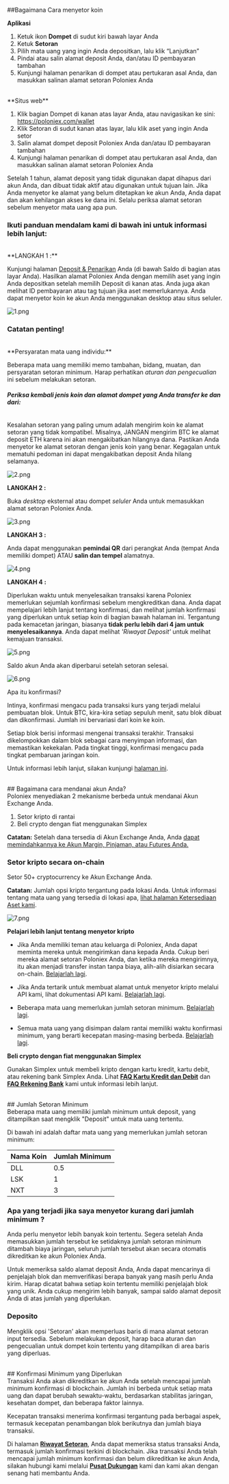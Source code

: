 
##Bagaimana Cara menyetor koin

**Aplikasi**

1. Ketuk ikon **Dompet** di sudut kiri bawah layar Anda
2. Ketuk **Setoran**
3. Pilih mata uang yang ingin Anda depositkan, lalu klik “Lanjutkan”
4. Pindai atau salin alamat deposit Anda, dan/atau ID pembayaran tambahan
5. Kunjungi halaman penarikan di dompet atau pertukaran asal Anda, dan masukkan salinan alamat setoran Poloniex Anda

<br>
**Situs web**

1. Klik bagian Dompet di kanan atas layar Anda, atau navigasikan ke sini: https://poloniex.com/wallet
2. Klik Setoran di sudut kanan atas layar, lalu klik aset yang ingin Anda setor
3. Salin alamat dompet deposit Poloniex Anda dan/atau ID pembayaran tambahan
4. Kunjungi halaman penarikan di dompet atau pertukaran asal Anda, dan masukkan salinan alamat setoran Poloniex Anda

Setelah 1 tahun, alamat deposit yang tidak digunakan dapat dihapus dari akun Anda, dan dibuat tidak aktif atau digunakan untuk tujuan lain. Jika Anda menyetor ke alamat yang belum ditetapkan ke akun Anda, Anda dapat dan akan kehilangan akses ke dana ini. Selalu periksa alamat setoran sebelum menyetor mata uang apa pun.



### Ikuti panduan mendalam kami di bawah ini untuk informasi lebih lanjut:
<br>
**LANGKAH 1 :**

Kunjungi halaman [Deposit & Penarikan](https://login.poloniex.com/login?r=%2Fwallet) Anda (di bawah Saldo di bagian atas layar Anda). Hasilkan alamat Poloniex Anda dengan memilih aset yang ingin Anda depositkan setelah memilih Deposit di kanan atas. Anda juga akan melihat ID pembayaran atau tag tujuan jika aset memerlukannya. Anda dapat menyetor koin ke akun Anda menggunakan desktop atau situs seluler.

![1.png](https://cdn.steemitimages.com/DQmXn3M2sgdnY8iWcDy8YM6krsvB4ZDVCbS36qGja5aQTE4/1.png)

### **Catatan penting!**
<br>
**Persyaratan mata uang individu:**

Beberapa mata uang memiliki memo tambahan, bidang, muatan, dan persyaratan setoran minimum. Harap perhatikan *aturan dan pengecualian* ini sebelum melakukan setoran.

 

#### *Periksa kembali jenis koin dan alamat dompet yang Anda transfer ke dan dari:*
<br>
Kesalahan setoran yang paling umum adalah mengirim koin ke alamat setoran yang tidak kompatibel. Misalnya, JANGAN mengirim BTC ke alamat deposit ETH karena ini akan mengakibatkan hilangnya dana. Pastikan Anda menyetor ke alamat setoran dengan jenis koin yang benar. Kegagalan untuk mematuhi pedoman ini dapat mengakibatkan deposit Anda hilang selamanya.


![2.png](https://cdn.steemitimages.com/DQmWoqxboispsQXmc62jsi6y4MVnBGPNnvGB4epqrsGLvWb/2.png)


**LANGKAH 2 :**

Buka *desktop* eksternal atau dompet *seluler* Anda untuk memasukkan alamat setoran Poloniex Anda.


![3.png](https://cdn.steemitimages.com/DQmV4oKcRkg9YsPFmEMo7ZxpbrdP1e1en5gKH659ZieWwmh/3.png)

**LANGKAH 3 :**

Anda dapat menggunakan **pemindai QR** dari perangkat Anda (tempat Anda memiliki dompet) ATAU **salin dan tempel** alamatnya.

![4.png](https://cdn.steemitimages.com/DQmQjivm4Fr3BqWDbDKRvvLkVQ7tLULXjLuox9w5jk45o2B/4.png)

**LANGKAH 4 :**

Diperlukan waktu untuk menyelesaikan transaksi karena Poloniex memerlukan sejumlah konfirmasi sebelum mengkreditkan dana. Anda dapat mempelajari lebih lanjut tentang konfirmasi, dan melihat jumlah konfirmasi yang diperlukan untuk setiap koin di bagian bawah halaman ini. Tergantung pada kemacetan jaringan, biasanya **tidak perlu lebih dari 4 jam untuk menyelesaikannya**. Anda dapat melihat *'Riwayat Deposit'* untuk melihat kemajuan transaksi.


![5.png](https://cdn.steemitimages.com/DQmbesajuotnoKQ2gkDatb1agpGpTLFeWfRcEzYfzqq7pZp/5.png)

Saldo akun Anda akan diperbarui setelah setoran selesai.


![6.png](https://cdn.steemitimages.com/DQmRj45t84sSu3i82Zwp3hBW616gQ65TBmkKjgZCf3Bzskp/6.png)

Apa itu konfirmasi?

Intinya, konfirmasi mengacu pada transaksi kurs yang terjadi melalui pembuatan blok. Untuk BTC, kira-kira setiap sepuluh menit, satu blok dibuat dan dikonfirmasi. Jumlah ini bervariasi dari koin ke koin.

Setiap blok berisi informasi mengenai transaksi terakhir. Transaksi dikelompokkan dalam blok sebagai cara menyimpan informasi, dan memastikan kekekalan. Pada tingkat tinggi, konfirmasi mengacu pada tingkat pembaruan jaringan koin.

Untuk informasi lebih lanjut, silakan kunjungi [halaman ini](https://support.poloniex.com/hc/en-us/articles/360040027813-Minimum-Required-Confirmations).


<br>
## Bagaimana cara mendanai akun Anda?
<br>
Poloniex menyediakan 2 mekanisme berbeda untuk mendanai Akun Exchange Anda.

1. Setor kripto di rantai
2. Beli crypto dengan fiat menggunakan Simplex

**Catatan:** Setelah dana tersedia di Akun Exchange Anda, Anda [dapat memindahkannya ke Akun Margin, Pinjaman, atau Futures Anda.](https://login.poloniex.com/login?r=%2Ftransfers)

 

### Setor kripto secara on-chain

Setor 50+ cryptocurrency ke Akun Exchange Anda.

**Catatan:** Jumlah opsi kripto tergantung pada lokasi Anda. Untuk informasi tentang mata uang yang tersedia di lokasi apa, [lihat halaman Ketersediaan Aset kami](https://poloniex.com/assets/).


![7.png](https://cdn.steemitimages.com/DQmceCDscoDLn4Yw36KAVeJbwJgAR1ZqNCU7BpH88TCCY64/7.png)


**Pelajari lebih lanjut tentang menyetor kripto**

- Jika Anda memiliki teman atau keluarga di Poloniex, Anda dapat meminta mereka untuk mengirimkan dana kepada Anda. Cukup beri mereka alamat setoran Poloniex Anda, dan ketika mereka mengirimnya, itu akan menjadi transfer instan tanpa biaya, alih-alih disiarkan secara on-chain. [Belajarlah lagi](https://support.poloniex.com/hc/en-us/articles/360040029713-Now-Introducing-Off-Chain-Transfers).

- Jika Anda tertarik untuk membuat alamat untuk menyetor kripto melalui API kami, lihat dokumentasi API kami. [Belajarlah lagi](https://docs.poloniex.com/#introduction).

- Beberapa mata uang memerlukan jumlah setoran minimum. [Belajarlah lagi](https://support.poloniex.com/hc/en-us/articles/360040028093-Minimum-Deposit-Amounts).

- Semua mata uang yang disimpan dalam rantai memiliki waktu konfirmasi minimum, yang berarti kecepatan masing-masing berbeda. [Belajarlah lagi](https://support.poloniex.com/hc/en-us/articles/360040027813-Minimum-Required-Confirmations).

**Beli crypto dengan fiat menggunakan Simplex**

Gunakan Simplex untuk membeli kripto dengan kartu kredit, kartu debit, atau rekening bank Simplex Anda. Lihat **[FAQ Kartu Kredit dan Debit](https://support.poloniex.com/hc/en-us/articles/360039531114-Simplex-How-to-FAQs)** dan **[FAQ Rekening Bank](https://support.poloniex.com/hc/en-us/articles/360057349613)** kami untuk informasi lebih lanjut.


<br>
## Jumlah Setoran Minimum
<br>
Beberapa mata uang memiliki jumlah minimum untuk deposit, yang ditampilkan saat mengklik "Deposit" untuk mata uang tertentu.

Di bawah ini adalah daftar mata uang yang memerlukan jumlah setoran minimum:

Nama Koin |Jumlah Minimum
-|-|
DLL | 0.5
LSK  | 1
NXT | 3

### Apa yang terjadi jika saya menyetor kurang dari jumlah minimum ?
 

Anda perlu menyetor lebih banyak koin tertentu. Segera setelah Anda memasukkan jumlah tersebut ke setidaknya jumlah setoran minimum ditambah biaya jaringan, seluruh jumlah tersebut akan secara otomatis dikreditkan ke akun Poloniex Anda.

Untuk memeriksa saldo alamat deposit Anda, Anda dapat mencarinya di penjelajah blok dan memverifikasi berapa banyak yang masih perlu Anda kirim. Harap dicatat bahwa setiap koin tertentu memiliki penjelajah blok yang unik. Anda cukup mengirim lebih banyak, sampai saldo alamat deposit Anda di atas jumlah yang diperlukan.

 

### Deposito

Mengklik opsi 'Setoran' akan memperluas baris di mana alamat setoran input tersedia. Sebelum melakukan deposit, harap baca aturan dan pengecualian untuk dompet koin tertentu yang ditampilkan di area baris yang diperluas.








<br>
## Konfirmasi Minimum yang Diperlukan
<br>
Transaksi Anda akan dikreditkan ke akun Anda setelah mencapai jumlah minimum konfirmasi di blockchain. Jumlah ini berbeda untuk setiap mata uang dan dapat berubah sewaktu-waktu, berdasarkan stabilitas jaringan, kesehatan dompet, dan beberapa faktor lainnya.

Kecepatan transaksi menerima konfirmasi tergantung pada berbagai aspek, termasuk kecepatan penambangan blok berikutnya dan jumlah biaya transaksi.

Di halaman **[Riwayat Setoran](https://login.poloniex.com/login?r=%2FdepositHistory)**, Anda dapat memeriksa status transaksi Anda, termasuk jumlah konfirmasi terkini di blockchain. Jika transaksi Anda telah mencapai jumlah minimum konfirmasi dan belum dikreditkan ke akun Anda, silakan hubungi kami melalui **[Pusat Dukungan](https://support.poloniex.com/hc/en-us)** kami dan kami akan dengan senang hati membantu Anda.
